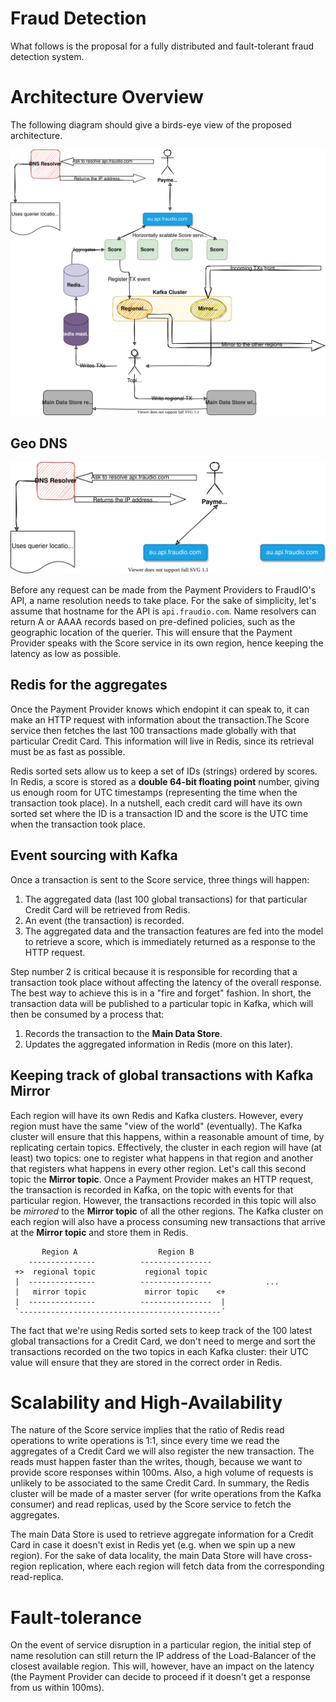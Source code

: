 # Fraud Detection

What follows is the proposal for a fully distributed and fault-tolerant fraud detection system.

# Architecture Overview

The following diagram should give a birds-eye view of the proposed architecture.

![alt text](architecture2.svg "Architectural diagram")

## Geo DNS

![alt text](GeoDNS.svg "Geo DNS")

Before any request can be made from the Payment Providers to FraudIO's API, a name resolution needs to take place. For the sake of simplicity, let's assume that hostname for the API is `api.fraudio.com`. Name resolvers can return A or AAAA records based on pre-defined policies, such as the geographic location of the querier. This will ensure that the Payment Provider speaks with the Score service in its own region, hence keeping the latency as low as possible.

## Redis for the aggregates

Once the Payment Provider knows which endopint it can speak to, it can make an HTTP request with information about the transaction.The Score service then fetches the last 100 transactions made globally with that particular Credit Card. This information will live in Redis, since its retrieval must be as fast as possible.

Redis sorted sets allow us to keep a set of IDs (strings) ordered by scores. In Redis, a score is stored as a **double 64-bit floating point** number, giving us enough room for UTC timestamps (representing the time when the transaction took place). In a nutshell, each credit card will have its own sorted set where the ID is a transaction ID and the score is the UTC time when the transaction took place.

## Event sourcing with Kafka

Once a transaction is sent to the Score service, three things will happen:

1. The aggregated data (last 100 global transactions) for that particular Credit Card will be retrieved from Redis.
2. An event (the transaction) is recorded.
3. The aggregated data and the transaction features are fed into the model to retrieve a score, which is immediately returned as a response to the HTTP request.

Step number 2 is critical because it is responsible for recording that a transaction took place without affecting the latency of the overall response. The best way to achieve this is in a "fire and forget" fashion. In short, the transaction data will be published to a particular topic in Kafka, which will then be consumed by a process that:

1. Records the transaction to the **Main Data Store**.
2. Updates the aggregated information in Redis (more on this later).

## Keeping track of global transactions with Kafka Mirror

Each region will have its own Redis and Kafka clusters. However, every region must have the same "view of the world" (eventually). The Kafka cluster will ensure that this happens, within a reasonable amount of time, by replicating certain topics. Effectively, the cluster in each region will have (at least) two topics: one to register what happens in that region and another that registers what happens in every other region. Let's call this second topic the **Mirror topic**. Once a Payment Provider makes an HTTP request, the transaction is recorded in Kafka, on the topic with events for that particular region. However, the transactions recorded in this topic will also be *mirrored* to the **Mirror topic** of all the other regions. The Kafka cluster on each region will also have a process consuming new transactions that arrive at the **Mirror topic** and store them in Redis.

```
       Region A                  Region B
    ---------------          ----------------
 +>  regional topic           regional topic
 |  ---------------          ----------------            ...
 |   mirror topic             mirror topic    <+
 |  ---------------          ----------------  |
 `---------------------------------------------´
```

The fact that we're using Redis sorted sets to keep track of the 100 latest global transactions for a Credit Card, we don't need to merge and sort the transactions recorded on the two topics in each Kafka cluster: their UTC value will ensure that they are stored in the correct order in Redis.

# Scalability and High-Availability

The nature of the Score service implies that the ratio of Redis read operations to write operations is 1:1, since every time we read the aggregates of a Credit Card we will also register the new transaction. The reads must happen faster than the writes, though, because we want to provide score responses within 100ms. Also, a high volume of requests is unlikely to be associated to the same Credit Card. In summary, the Redis cluster will be made of a master server (for write operations from the Kafka consumer) and read replicas, used by the Score service to fetch the aggregates.

The main Data Store is used to retrieve aggregate information for a Credit Card in case it doesn't exist in Redis yet (e.g. when we spin up a new region). For the sake of data locality, the main Data Store will have cross-region replication, where each region will fetch data from the corresponding read-replica.

# Fault-tolerance

On the event of service disruption in a particular region, the initial step of name resolution can still return the IP address of the Load-Balancer of the closest available region. This will, however, have an impact on the latency (the Payment Provider can decide to proceed if it doesn't get a response from us within 100ms).
